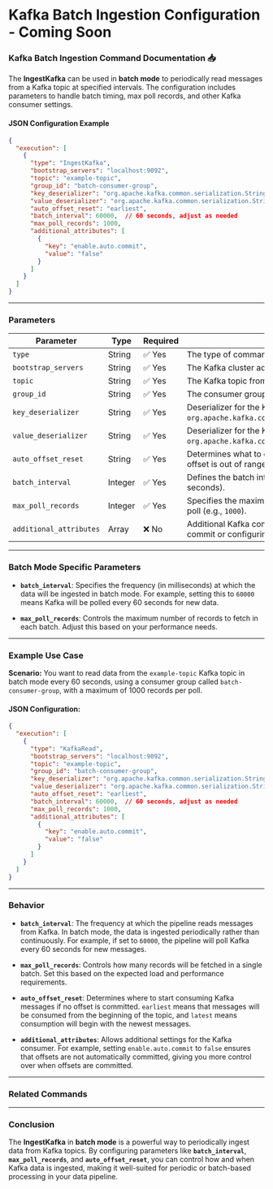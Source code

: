 
# Kafka Batch Ingestion Configuration - Coming Soon 

### Kafka Batch Ingestion Command Documentation 📥

The **IngestKafka** can be used in **batch mode** to periodically read messages from a Kafka topic at specified intervals. The configuration includes parameters to handle batch timing, max poll records, and other Kafka consumer settings.

#### JSON Configuration Example

```json
{
  "execution": [
    {
      "type": "IngestKafka",
      "bootstrap_servers": "localhost:9092",
      "topic": "example-topic",
      "group_id": "batch-consumer-group",
      "key_deserializer": "org.apache.kafka.common.serialization.StringDeserializer",
      "value_deserializer": "org.apache.kafka.common.serialization.StringDeserializer",
      "auto_offset_reset": "earliest",
      "batch_interval": 60000,  // 60 seconds, adjust as needed
      "max_poll_records": 1000,
      "additional_attributes": [
        {
          "key": "enable.auto.commit",
          "value": "false"
        }
      ]
    }
  ]
}
```

---

### Parameters

| Parameter              | Type    | Required | Description |
|------------------------|---------|----------|-------------|
| `type`                 | String  | ✅ Yes    | The type of command (`IngestKafka`). |
| `bootstrap_servers`    | String  | ✅ Yes    | The Kafka cluster address (e.g., `localhost:9092`). |
| `topic`                | String  | ✅ Yes    | The Kafka topic from which data will be consumed. |
| `group_id`             | String  | ✅ Yes    | The consumer group ID for Kafka. |
| `key_deserializer`     | String  | ✅ Yes    | Deserializer for the Kafka message key (e.g., `org.apache.kafka.common.serialization.StringDeserializer`). |
| `value_deserializer`   | String  | ✅ Yes    | Deserializer for the Kafka message value (e.g., `org.apache.kafka.common.serialization.StringDeserializer`). |
| `auto_offset_reset`    | String  | ✅ Yes    | Determines what to do when there is no initial offset or the offset is out of range (`earliest` or `latest`). |
| `batch_interval`       | Integer | ✅ Yes    | Defines the batch interval in milliseconds (e.g., `60000` for 60 seconds). |
| `max_poll_records`     | Integer | ✅ Yes    | Specifies the maximum number of records to fetch in each poll (e.g., `1000`). |
| `additional_attributes`| Array   | ❌ No     | Additional Kafka consumer settings, such as enabling auto-commit or configuring poll records. |

---

### Batch Mode Specific Parameters

- **`batch_interval`**: Specifies the frequency (in milliseconds) at which the data will be ingested in batch mode. For example, setting this to `60000` means Kafka will be polled every 60 seconds for new data.
  
- **`max_poll_records`**: Controls the maximum number of records to fetch in each batch. Adjust this based on your performance needs.

---

### Example Use Case

**Scenario:** You want to read data from the `example-topic` Kafka topic in batch mode every 60 seconds, using a consumer group called `batch-consumer-group`, with a maximum of 1000 records per poll.

#### JSON Configuration:

```json
{
  "execution": [
    {
      "type": "KafkaRead",
      "bootstrap_servers": "localhost:9092",
      "topic": "example-topic",
      "group_id": "batch-consumer-group",
      "key_deserializer": "org.apache.kafka.common.serialization.StringDeserializer",
      "value_deserializer": "org.apache.kafka.common.serialization.StringDeserializer",
      "auto_offset_reset": "earliest",
      "batch_interval": 60000,  // 60 seconds, adjust as needed
      "max_poll_records": 1000,
      "additional_attributes": [
        {
          "key": "enable.auto.commit",
          "value": "false"
        }
      ]
    }
  ]
}
```

---

### Behavior

- **`batch_interval`**: The frequency at which the pipeline reads messages from Kafka. In batch mode, the data is ingested periodically rather than continuously. For example, if set to `60000`, the pipeline will poll Kafka every 60 seconds for new messages.
  
- **`max_poll_records`**: Controls how many records will be fetched in a single batch. Set this based on the expected load and performance requirements.

- **`auto_offset_reset`**: Determines where to start consuming Kafka messages if no offset is committed. `earliest` means that messages will be consumed from the beginning of the topic, and `latest` means consumption will begin with the newest messages.

- **`additional_attributes`**: Allows additional settings for the Kafka consumer. For example, setting `enable.auto.commit` to `false` ensures that offsets are not automatically committed, giving you more control over when offsets are committed.

---

### Related Commands



---

### Conclusion

The **IngestKafka** in **batch mode** is a powerful way to periodically ingest data from Kafka topics. By configuring parameters like **`batch_interval`**, **`max_poll_records`**, and **`auto_offset_reset`**, you can control how and when Kafka data is ingested, making it well-suited for periodic or batch-based processing in your data pipeline.
